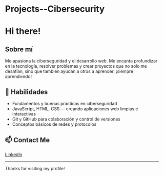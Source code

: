 # Projects--Cibersecurity
# Hi there!

## Sobre mí  
Me apasiona la ciberseguridad y el desarrollo web. Me encanta profundizar en la tecnología, resolver problemas y crear proyectos que no solo me desafían, sino que también ayudan a otros a aprender. ¡siempre aprendiendo!

## 🔧 Habilidades  
- Fundamentos y buenas prácticas en ciberseguridad  
- JavaScript, HTML, CSS — creando aplicaciones web limpias e interactivas  
- Git y GitHub para colaboración y control de versiones  
- Conceptos básicos de redes y protocolos


## 📫 Contact Me  
[LinkedIn](linkedin.com/in/karen-cor217)

---

Thanks for visiting my profile! 

